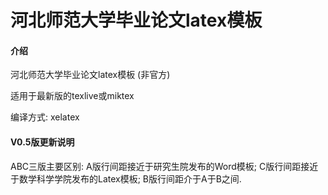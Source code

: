# 河北师范大学毕业论文latex模板

#### 介绍
河北师范大学毕业论文latex模板 (非官方)

适用于最新版的texlive或miktex

编译方式: xelatex

#### V0.5版更新说明
ABC三版主要区别: A版行间距接近于研究生院发布的Word模板; C版行间距接近于数学科学学院发布的Latex模板; B版行间距介于A于B之间.

